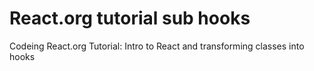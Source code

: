 # React.org tutorial sub hooks
 Codeing React.org Tutorial: Intro to React and transforming classes into hooks
